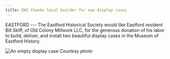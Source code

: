 ```yaml
---
title: EHS thanks local builder for new display cases
---
```


EASTFORD --- The Eastford Historical Society would like Eastford
resident Bill Skiff, of Old Colony Millwork LLC, for the generous
donation of his labor to build, deliver, and install two beautiful
display cases in the Museum of Eastford History.

![An empty display case](/assets/images/33-4-skiff-shelf.jpg)
*Courtesy photo*